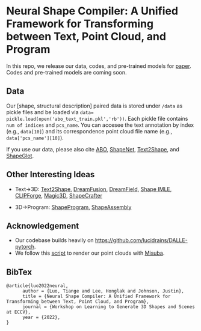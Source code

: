 # Neural Shape Compiler: A Unified Framework for Transforming between Text, Point Cloud, and Program

In this repo, we release our data, codes, and pre-trained models for [paper](https://arxiv.org/abs/2212.12952). Codes and pre-trained models are coming soon.

## Data

Our [shape, structural description] paired data is stored under `/data` as pickle files and be loaded via `data= pickle.load(open('abo_text_train.pkl','rb'))`. Each pickle file contains `num of indices` and `pcs_name`. You can accesee the text annotation by index (e.g., `data[10]`) and its correspondence point cloud file name (e.g., `data['pcs_name'][10]`). 

If you use our data, please also cite [ABO](https://arxiv.org/abs/2110.06199), [ShapeNet](https://arxiv.org/abs/1512.03012), [Text2Shape](http://text2shape.stanford.edu/), and [ShapeGlot](https://arxiv.org/abs/1905.02925).



## Other Interesting Ideas

- Text->3D: [Text2Shape](http://text2shape.stanford.edu/), [DreamFusion](https://dreamfusion3d.github.io/), [DreamField](https://ajayj.com/dreamfields), [Shape IMLE](https://github.com/liuzhengzhe/Towards-Implicit-Text-Guided-Shape-Generation), [CLIPForge](https://github.com/AutodeskAILab/Clip-Forge), [Magic3D](https://deepimagination.cc/Magic3D/), [ShapeCrafter](https://arxiv.org/abs/2207.09446)

- 3D->Program: [ShapeProgram](http://shape2prog.csail.mit.edu/), [ShapeAssembly](https://github.com/rkjones4/ShapeAssembly)

## Acknowledgement

- Our codebase builds heavily on https://github.com/lucidrains/DALLE-pytorch. 
- We follow this [script](https://github.com/zekunhao1995/PointFlowRenderer) to render our point clouds with [Misuba](http://www.mitsuba-renderer.org/).

## BibTex

```
@article{luo2022neural,
      author = {Luo, Tiange and Lee, Honglak and Johnson, Justin},
      title = {Neural Shape Compiler: A Unified Framework for Transforming between Text, Point Cloud, and Program},
      journal = {Workshop on Learning to Generate 3D Shapes and Scenes at ECCV},
      year = {2022},
}
```
